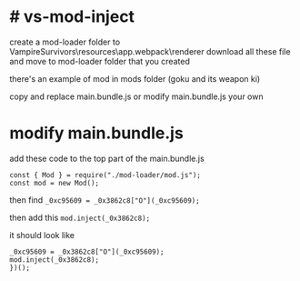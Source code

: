 # # vs-mod-inject

create a mod-loader folder to VampireSurvivors\resources\app\.webpack\renderer
download all these file and move to mod-loader folder that you created

there's an example of mod in mods folder (goku and its weapon ki)

copy and replace main.bundle.js or modify main.bundle.js your own

# modify main.bundle.js

add these code to the top part of the main.bundle.js

    const { Mod } = require("./mod-loader/mod.js");
    const mod = new Mod();

then find `_0xc95609 = _0x3862c8["O"](_0xc95609);`

then add this `mod.inject(_0x3862c8);`

it should look like

    _0xc95609 = _0x3862c8["O"](_0xc95609);
    mod.inject(_0x3862c8);
    })();